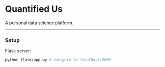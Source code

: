 # Quantified Us
A personal data science platform.

---

### Setup

Flask server:
```sh
python flask/app.py # navigate to localhost:5000
```
